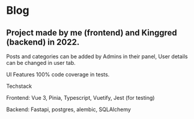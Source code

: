 # Blog 

## Project made by me (frontend) and Kinggred (backend) in 2022.

Posts and categories can be added by Admins in their panel, User details can be changed in user tab.

UI Features 100% code coverage in tests.



Techstack 

Frontend: Vue 3, Pinia, Typescript, Vuetify, Jest (for testing)

Backend: Fastapi, postgres, alembic, SQLAlchemy


